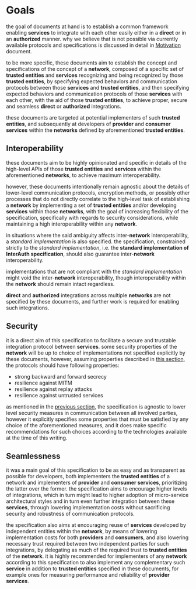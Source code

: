 # Goals

the goal of documents at hand is to establish a common framework enabling **services** to integrate with each other easily either in a **direct** or in an **authorized** manner. why we believe that is not possible via currently available protocols and specifications is discussed in detail in [Motivation](MOTIVATION.md) document.

to be more specific, these documents aim to establish the concept and specifications of the concept of a
**network**, composed of a specific set of **trusted entities** and **services** recognizing and being
recognized by those **trusted entities**, by specifying expected behaviors and communication protocols
between those **services** and **trusted entities**, and then specifying expected behaviors and communication
protocols of those **services** with each other, with the aid of those **trusted entities**, to achieve proper,
secure and seamless **direct** or **authorized** integrations.

these documents are targeted at potential implementers of such **trusted entities**, and subsequently
at developers of **provider** and **consumer services** within the **networks** defined by aforementioned
**trusted entities**.

## Interoperability

these documents aim to be highly opinionated and specific in details of the high-level APIs of those
**trusted entities** and **services** within the aforementioned **networks**, to achieve
maximum interoperability.

however, these documents intentionally remain agnostic about the details of lower-level communication
protocols, encryption methods, or possibly other processes that do not directly correlate to the high-level
task of establishing a **network** by implementing a set of **trusted entities** and/or developing **services**
within those **networks**, with the goal of increasing flexibility of the specification, specifically with
regards to security considerations, while maintaining a high interoperability within any **network**.

in situations where the said ambiguity affects inter-**network** interoperability, a _standard implementation_
is also specified. the specification, constrained strictly to the _standard implementation_, i.e. the
**standard implementation of InterAuth specification**, should also guarantee inter-**network** interoperability.

implementations that are not compliant with the _standard implementation_ might void the
inter-**network** interoperability, though interoperability within the **network** should remain intact regardless.

**direct** and **authorized** integrations across multiple **networks** are not specified by these documents,
and further work is required for enabling such integrations.

## Security

it is a direct aim of this specification to facilitate a secure and trustable integration protocol between
**services**. some security properties of the **network** will be up to choice of implementations not specified
explicitly by these documents, however, assuming properties described in [this section](#SECURITY.md), the
protocols should have following properties:

- strong backward and forward secrecy
- resilience against MITM
- resilience against replay attacks
- resilience against untrusted services

as mentioned in the [previous section](#interoperability), the specification is agnostic to lower
level security measures in communication between all involved parties, however it explicitly specifies some
properties that must be satisfied by any choice of the aforementioned measures, and it does make specific
recommendations for such choices according to the technologies available at the time of this writing.

## Seamlessness

it was a main goal of this specification to be as easy and as transparent as possible for developers, both
implementers the **trusted entities** of a network and implementers of **provider** and **consumer services**,
prioritizing the latter over the former. the specification aims to encourage higher levels of integrations,
which in turn might lead to higher adoption of micro-service architectural styles and in turn even further integration
between these **services**, through lowering implementation costs without sacrificing security and robustness
of communication protocols.

the specification also aims at encouraging reuse of **services** developed by independent entities within the
**network**, by means of lowering implementation costs for both **providers** and **consumers**, and also
lowering necessary trust required between two independent parties for such integrations, by delegating
as much of the required trust to **trusted entities** of the **network**. it is highly recommended for
implementers of any **network** according to this specification to also implement any complementary such **service**
in addition to **trusted entities** specified in these documents, for example ones for measuring performance
and reliability of **provider services**.
